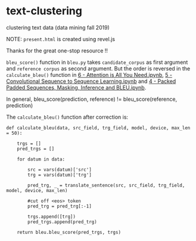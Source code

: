 # text-clustering
clustering text data (data mining fall 2019)

NOTE: `present.html` is created using revel.js


Thanks for the great one-stop resource !!

`bleu_score()` function in `bleu.py` takes `candidate_corpus` as first argument and `reference corpus` as second argument. But the order is reversed in the `calculate_bleu()` function in [6 - Attention is All You Need.ipynb](https://github.com/bentrevett/pytorch-seq2seq/blob/master/6%20-%20Attention%20is%20All%20You%20Need.ipynb), [5 - Convolutional Sequence to Sequence Learning.ipynb](https://github.com/bentrevett/pytorch-seq2seq/blob/master/5%20-%20Convolutional%20Sequence%20to%20Sequence%20Learning.ipynb) and [4 - Packed Padded Sequences, Masking, Inference and BLEU.ipynb](https://github.com/bentrevett/pytorch-seq2seq/blob/master/4%20-%20Packed%20Padded%20Sequences%2C%20Masking%2C%20Inference%20and%20BLEU.ipynb).

In general, bleu_score(prediction, reference) != bleu_score(reference, prediction)


The `calculate_bleu()`  function after correction is:

```
def calculate_bleu(data, src_field, trg_field, model, device, max_len = 50):
    
    trgs = []
    pred_trgs = []
    
    for datum in data:
        
        src = vars(datum)['src']
        trg = vars(datum)['trg']
        
        pred_trg, _ = translate_sentence(src, src_field, trg_field, model, device, max_len)
        
        #cut off <eos> token
        pred_trg = pred_trg[:-1]
        
        trgs.append([trg])
        pred_trgs.append(pred_trg)
        
    return bleu.bleu_score(pred_trgs, trgs)

```
